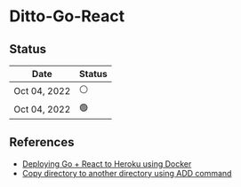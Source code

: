 # Ditto-Go-React

## Status

| Date | Status |
| --- | --- |
| Oct 04, 2022 | ⚪️ |
| Oct 04, 2022 | 🟢 |

## References

- [Deploying Go + React to Heroku using Docker](https://levelup.gitconnected.com/deploying-go-react-to-heroku-using-docker-9844bf075228)
- [Copy directory to another directory using ADD command](https://stackoverflow.com/questions/26504846/copy-directory-to-another-directory-using-add-command)
